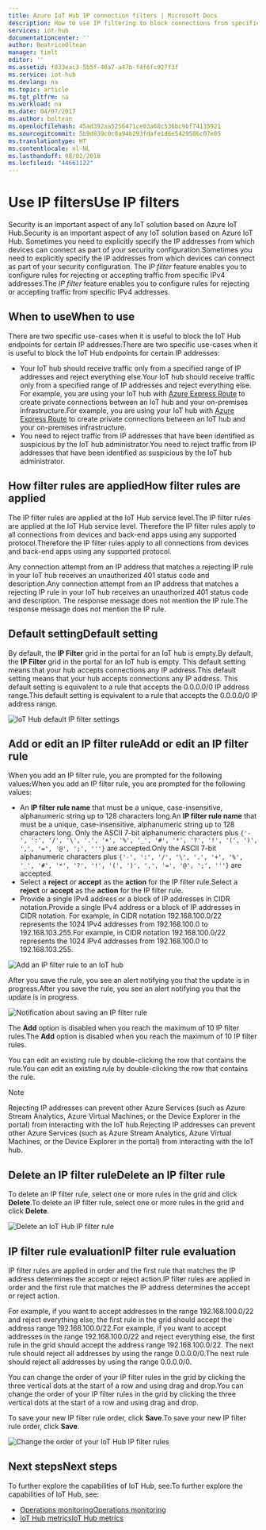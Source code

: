 ```yaml
---
title: Azure IoT Hub IP connection filters | Microsoft Docs
description: How to use IP filtering to block connections from specific IP addresses for to your Azure IoT hub. You can block connections from individual or ranges of IP addresses.
services: iot-hub
documentationcenter: ''
author: BeatriceOltean
manager: timlt
editor: ''
ms.assetid: f833eac3-5b5f-46a7-a47b-f4f6fc927f3f
ms.service: iot-hub
ms.devlang: na
ms.topic: article
ms.tgt_pltfrm: na
ms.workload: na
ms.date: 04/07/2017
ms.author: boltean
ms.openlocfilehash: 45ad392aa5256471ce03a68c536bc9bf74135921
ms.sourcegitcommit: 5b9d839c0c0a94b293fdafe1d6e5429506c07e05
ms.translationtype: HT
ms.contentlocale: nl-NL
ms.lasthandoff: 08/02/2018
ms.locfileid: "44661122"
---
```

# <a name="use-ip-filters"></a><span data-ttu-id="662d2-104">Use IP filters</span><span class="sxs-lookup"><span data-stu-id="662d2-104">Use IP filters</span></span>

<span data-ttu-id="662d2-105">Security is an important aspect of any IoT solution based on Azure IoT Hub.</span><span class="sxs-lookup"><span data-stu-id="662d2-105">Security is an important aspect of any IoT solution based on Azure IoT Hub.</span></span> <span data-ttu-id="662d2-106">Sometimes you need to explicitly specify the IP addresses from which devices can connect as part of your security configuration.</span><span class="sxs-lookup"><span data-stu-id="662d2-106">Sometimes you need to explicitly specify the IP addresses from which devices can connect as part of your security configuration.</span></span> <span data-ttu-id="662d2-107">The _IP filter_ feature enables you to configure rules for rejecting or accepting traffic from specific IPv4 addresses.</span><span class="sxs-lookup"><span data-stu-id="662d2-107">The _IP filter_ feature enables you to configure rules for rejecting or accepting traffic from specific IPv4 addresses.</span></span>

## <a name="when-to-use"></a><span data-ttu-id="662d2-108">When to use</span><span class="sxs-lookup"><span data-stu-id="662d2-108">When to use</span></span>

<span data-ttu-id="662d2-109">There are two specific use-cases when it is useful to block the IoT Hub endpoints for certain IP addresses:</span><span class="sxs-lookup"><span data-stu-id="662d2-109">There are two specific use-cases when it is useful to block the IoT Hub endpoints for certain IP addresses:</span></span>

- <span data-ttu-id="662d2-110">Your IoT hub should receive traffic only from a specified range of IP addresses and reject everything else.</span><span class="sxs-lookup"><span data-stu-id="662d2-110">Your IoT hub should receive traffic only from a specified range of IP addresses and reject everything else.</span></span> <span data-ttu-id="662d2-111">For example, you are using your IoT hub with [Azure Express Route] to create private connections between an IoT hub and your on-premises infrastructure.</span><span class="sxs-lookup"><span data-stu-id="662d2-111">For example, you are using your IoT hub with [Azure Express Route] to create private connections between an IoT hub and your on-premises infrastructure.</span></span>
- <span data-ttu-id="662d2-112">You need to reject traffic from IP addresses that have been identified as suspicious by the IoT hub administrator.</span><span class="sxs-lookup"><span data-stu-id="662d2-112">You need to reject traffic from IP addresses that have been identified as suspicious by the IoT hub administrator.</span></span>

## <a name="how-filter-rules-are-applied"></a><span data-ttu-id="662d2-113">How filter rules are applied</span><span class="sxs-lookup"><span data-stu-id="662d2-113">How filter rules are applied</span></span>

<span data-ttu-id="662d2-114">The IP filter rules are applied at the IoT Hub service level.</span><span class="sxs-lookup"><span data-stu-id="662d2-114">The IP filter rules are applied at the IoT Hub service level.</span></span> <span data-ttu-id="662d2-115">Therefore the IP filter rules apply to all connections from devices and back-end apps using any supported protocol.</span><span class="sxs-lookup"><span data-stu-id="662d2-115">Therefore the IP filter rules apply to all connections from devices and back-end apps using any supported protocol.</span></span>

<span data-ttu-id="662d2-116">Any connection attempt from an IP address that matches a rejecting IP rule in your IoT hub receives an unauthorized 401 status code and description.</span><span class="sxs-lookup"><span data-stu-id="662d2-116">Any connection attempt from an IP address that matches a rejecting IP rule in your IoT hub receives an unauthorized 401 status code and description.</span></span> <span data-ttu-id="662d2-117">The response message does not mention the IP rule.</span><span class="sxs-lookup"><span data-stu-id="662d2-117">The response message does not mention the IP rule.</span></span>

## <a name="default-setting"></a><span data-ttu-id="662d2-118">Default setting</span><span class="sxs-lookup"><span data-stu-id="662d2-118">Default setting</span></span>

<span data-ttu-id="662d2-119">By default, the **IP Filter** grid in the portal for an IoT hub is empty.</span><span class="sxs-lookup"><span data-stu-id="662d2-119">By default, the **IP Filter** grid in the portal for an IoT hub is empty.</span></span> <span data-ttu-id="662d2-120">This default setting means that your hub accepts connections any IP address.</span><span class="sxs-lookup"><span data-stu-id="662d2-120">This default setting means that your hub accepts connections any IP address.</span></span> <span data-ttu-id="662d2-121">This default setting is equivalent to a rule that accepts the 0.0.0.0/0 IP address range.</span><span class="sxs-lookup"><span data-stu-id="662d2-121">This default setting is equivalent to a rule that accepts the 0.0.0.0/0 IP address range.</span></span>

![IoT Hub default IP filter settings][img-ip-filter-default]

## <a name="add-or-edit-an-ip-filter-rule"></a><span data-ttu-id="662d2-123">Add or edit an IP filter rule</span><span class="sxs-lookup"><span data-stu-id="662d2-123">Add or edit an IP filter rule</span></span>

<span data-ttu-id="662d2-124">When you add an IP filter rule, you are prompted for the following values:</span><span class="sxs-lookup"><span data-stu-id="662d2-124">When you add an IP filter rule, you are prompted for the following values:</span></span>

- <span data-ttu-id="662d2-125">An **IP filter rule name** that must be a unique, case-insensitive, alphanumeric string up to 128 characters long.</span><span class="sxs-lookup"><span data-stu-id="662d2-125">An **IP filter rule name** that must be a unique, case-insensitive, alphanumeric string up to 128 characters long.</span></span> <span data-ttu-id="662d2-126">Only the ASCII 7-bit alphanumeric characters plus `{'-', ':', '/', '\', '.', '+', '%', '_', '#', '*', '?', '!', '(', ')', ',', '=', '@', ';', '''}` are accepted.</span><span class="sxs-lookup"><span data-stu-id="662d2-126">Only the ASCII 7-bit alphanumeric characters plus `{'-', ':', '/', '\', '.', '+', '%', '_', '#', '*', '?', '!', '(', ')', ',', '=', '@', ';', '''}` are accepted.</span></span>
- <span data-ttu-id="662d2-127">Select a **reject** or **accept** as the **action** for the IP filter rule.</span><span class="sxs-lookup"><span data-stu-id="662d2-127">Select a **reject** or **accept** as the **action** for the IP filter rule.</span></span>
- <span data-ttu-id="662d2-128">Provide a single IPv4 address or a block of IP addresses in CIDR notation.</span><span class="sxs-lookup"><span data-stu-id="662d2-128">Provide a single IPv4 address or a block of IP addresses in CIDR notation.</span></span> <span data-ttu-id="662d2-129">For example, in CIDR notation 192.168.100.0/22 represents the 1024 IPv4 addresses from 192.168.100.0 to 192.168.103.255.</span><span class="sxs-lookup"><span data-stu-id="662d2-129">For example, in CIDR notation 192.168.100.0/22 represents the 1024 IPv4 addresses from 192.168.100.0 to 192.168.103.255.</span></span>

![Add an IP filter rule to an IoT hub][img-ip-filter-add-rule]

<span data-ttu-id="662d2-131">After you save the rule, you see an alert notifying you that the update is in progress.</span><span class="sxs-lookup"><span data-stu-id="662d2-131">After you save the rule, you see an alert notifying you that the update is in progress.</span></span>

![Notification about saving an IP filter rule][img-ip-filter-save-new-rule]

<span data-ttu-id="662d2-133">The **Add** option is disabled when you reach the maximum of 10 IP filter rules.</span><span class="sxs-lookup"><span data-stu-id="662d2-133">The **Add** option is disabled when you reach the maximum of 10 IP filter rules.</span></span>

<span data-ttu-id="662d2-134">You can edit an existing rule by double-clicking the row that contains the rule.</span><span class="sxs-lookup"><span data-stu-id="662d2-134">You can edit an existing rule by double-clicking the row that contains the rule.</span></span>

> [!NOTE]
> <span data-ttu-id="662d2-135">Rejecting IP addresses can prevent other Azure Services (such as Azure Stream Analytics, Azure Virtual Machines, or the Device Explorer in the portal) from interacting with the IoT hub.</span><span class="sxs-lookup"><span data-stu-id="662d2-135">Rejecting IP addresses can prevent other Azure Services (such as Azure Stream Analytics, Azure Virtual Machines, or the Device Explorer in the portal) from interacting with the IoT hub.</span></span>

## <a name="delete-an-ip-filter-rule"></a><span data-ttu-id="662d2-136">Delete an IP filter rule</span><span class="sxs-lookup"><span data-stu-id="662d2-136">Delete an IP filter rule</span></span>

<span data-ttu-id="662d2-137">To delete an IP filter rule, select one or more rules in the grid and click **Delete**.</span><span class="sxs-lookup"><span data-stu-id="662d2-137">To delete an IP filter rule, select one or more rules in the grid and click **Delete**.</span></span>

![Delete an IoT Hub IP filter rule][img-ip-filter-delete-rule]

## <a name="ip-filter-rule-evaluation"></a><span data-ttu-id="662d2-139">IP filter rule evaluation</span><span class="sxs-lookup"><span data-stu-id="662d2-139">IP filter rule evaluation</span></span>

<span data-ttu-id="662d2-140">IP filter rules are applied in order and the first rule that matches the IP address determines the accept or reject action.</span><span class="sxs-lookup"><span data-stu-id="662d2-140">IP filter rules are applied in order and the first rule that matches the IP address determines the accept or reject action.</span></span>

<span data-ttu-id="662d2-141">For example, if you want to accept addresses in the range 192.168.100.0/22 and reject everything else, the first rule in the grid should accept the address range 192.168.100.0/22.</span><span class="sxs-lookup"><span data-stu-id="662d2-141">For example, if you want to accept addresses in the range 192.168.100.0/22 and reject everything else, the first rule in the grid should accept the address range 192.168.100.0/22.</span></span> <span data-ttu-id="662d2-142">The next rule should reject all addresses by using the range 0.0.0.0/0.</span><span class="sxs-lookup"><span data-stu-id="662d2-142">The next rule should reject all addresses by using the range 0.0.0.0/0.</span></span>

<span data-ttu-id="662d2-143">You can change the order of your IP filter rules in the grid by clicking the three vertical dots at the start of a row and using drag and drop.</span><span class="sxs-lookup"><span data-stu-id="662d2-143">You can change the order of your IP filter rules in the grid by clicking the three vertical dots at the start of a row and using drag and drop.</span></span>

<span data-ttu-id="662d2-144">To save your new IP filter rule order, click **Save**.</span><span class="sxs-lookup"><span data-stu-id="662d2-144">To save your new IP filter rule order, click **Save**.</span></span>

![Change the order of your IoT Hub IP filter rules][img-ip-filter-rule-order]

## <a name="next-steps"></a><span data-ttu-id="662d2-146">Next steps</span><span class="sxs-lookup"><span data-stu-id="662d2-146">Next steps</span></span>

<span data-ttu-id="662d2-147">To further explore the capabilities of IoT Hub, see:</span><span class="sxs-lookup"><span data-stu-id="662d2-147">To further explore the capabilities of IoT Hub, see:</span></span>

- <span data-ttu-id="662d2-148">[Operations monitoring][lnk-monitor]</span><span class="sxs-lookup"><span data-stu-id="662d2-148">[Operations monitoring][lnk-monitor]</span></span>
- <span data-ttu-id="662d2-149">[IoT Hub metrics][lnk-metrics]</span><span class="sxs-lookup"><span data-stu-id="662d2-149">[IoT Hub metrics][lnk-metrics]</span></span>

<!-- Images -->
[img-ip-filter-default]: https://docstestmedia1.blob.core.windows.net/azure-media/articles/iot-hub/media/iot-hub-ip-filtering/ip-filter-default.png
[img-ip-filter-add-rule]: https://docstestmedia1.blob.core.windows.net/azure-media/articles/iot-hub/media/iot-hub-ip-filtering/ip-filter-add-rule.png
[img-ip-filter-save-new-rule]: https://docstestmedia1.blob.core.windows.net/azure-media/articles/iot-hub/media/iot-hub-ip-filtering/ip-filter-save-new-rule.png
[img-ip-filter-delete-rule]: https://docstestmedia1.blob.core.windows.net/azure-media/articles/iot-hub/media/iot-hub-ip-filtering/ip-filter-delete-rule.png
[img-ip-filter-rule-order]: https://docstestmedia1.blob.core.windows.net/azure-media/articles/iot-hub/media/iot-hub-ip-filtering/ip-filter-rule-order.png


<!-- Links -->

[IoT Hub developer guide]: iot-hub-devguide.md
[Azure Express Route]:  https://azure.microsoft.com/en-us/documentation/articles/expressroute-faqs/#supported-services

[lnk-monitor]: iot-hub-operations-monitoring.md
[lnk-metrics]: iot-hub-metrics.md




